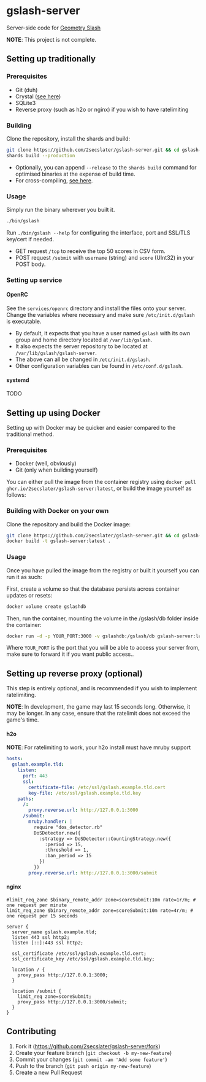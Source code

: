 # gslash-server

Server-side code for [Geometry Slash](https://github.com/peter0x44/geometryslash.git)

**NOTE**: This project is not complete.

## Setting up traditionally

### Prerequisites

* Git (duh)
* Crystal ([see here](https://crystal-lang.org/install/))
* SQLite3
* Reverse proxy (such as h2o or nginx) if you wish to have ratelimiting

### Building

Clone the repository, install the shards and build:

```bash
git clone https://github.com/2secslater/gslash-server.git && cd gslash-server
shards build --production
```

* Optionally, you can append `--release` to the `shards build` command for optimised binaries at the expense of build time.
* For cross-compiling, [see here](https://crystal-lang.org/reference/syntax_and_semantics/cross-compilation.html).

### Usage

Simply run the binary wherever you built it.

```bash
./bin/gslash
```

Run `./bin/gslash --help` for configuring the interface, port and SSL/TLS key/cert if needed.

* GET request `/top` to receive the top 50 scores in CSV form.
* POST request `/submit` with `username` (string) and `score` (UInt32) in your POST body.

### Setting up service

#### OpenRC

See the `services/openrc` directory and install the files onto your server. Change the variables where necessary and make sure `/etc/init.d/gslash` is executable.

* By default, it expects that you have a user named `gslash` with its own group and home directory located at `/var/lib/gslash`.
* It also expects the server repository to be located at `/var/lib/gslash/gslash-server`.
* The above can all be changed in `/etc/init.d/gslash`.
* Other configuration variables can be found in `/etc/conf.d/gslash`.

#### systemd

TODO

## Setting up using Docker

Setting up with Docker may be quicker and easier compared to the traditional method.

### Prerequisites

* Docker (well, obviously)
* Git (only when building yourself) 

You can either pull the image from the container registry using `docker pull ghcr.io/2secslater/gslash-server:latest`, or build the image yourself as follows:

### Building with Docker on your own

Clone the repository and build the Docker image:
```bash
git clone https://github.com/2secslater/gslash-server.git && cd gslash-server
docker build -t gslash-server:latest .
```
### Usage
Once you have pulled the image from the registry or built it yourself you can run it as such:

First, create a volume so that the database persists across container updates or resets:
```bash
docker volume create gslashdb
```

Then, run the container, mounting the volume in the /gslash/db folder inside the container:
```bash
docker run -d -p YOUR_PORT:3000 -v gslashdb:/gslash/db gslash-server:latest
```
Where `YOUR_PORT` is the port that you will be able to access your server from, make sure to forward it if you want public access..


## Setting up reverse proxy (optional)

This step is entirely optional, and is recommended if you wish to implement ratelimiting.

**NOTE**: In development, the game may last 15 seconds long. Otherwise, it may be longer. In any case, ensure that the ratelimit does not exceed the game's time.

#### h2o

**NOTE**: For ratelimiting to work, your h2o install must have mruby support

```yaml
hosts:
  gslash.example.tld:
    listen:
      port: 443
      ssl:
        certificate-file: /etc/ssl/gslash.example.tld.cert
        key-file: /etc/ssl/gslash.example.tld.key
    paths:
      /:
        proxy.reverse.url: http://127.0.0.1:3000
      /submit:
        mruby.handler: |
          require "dos_detector.rb"
          DoSDetector.new({
            :strategy => DoSDetector::CountingStrategy.new({
              :period => 15,
              :threshold => 1,
              :ban_period => 15
            })
          })
        proxy.reverse.url: http://127.0.0.1:3000/submit
```

#### nginx

```nginx
#limit_req_zone $binary_remote_addr zone=scoreSubmit:10m rate=1r/m; # one request per minute
limit_req_zone $binary_remote_addr zone=scoreSubmit:10m rate=4r/m; # one request per 15 seconds

server {
  server_name gslash.example.tld;
  listen 443 ssl http2;
  listen [::]:443 ssl http2;
  
  ssl_certificate /etc/ssl/gslash.example.tld.cert;
  ssl_certificate_key /etc/ssl/gslash.example.tld.key;

  location / {
    proxy_pass http://127.0.0.1:3000;
  }

  location /submit {
    limit_req zone=scoreSubmit;
    proxy_pass http://127.0.0.1:3000/submit;
  }
}
```

## Contributing

1. Fork it (<https://github.com/2secslater/gslash-server/fork>)
2. Create your feature branch (`git checkout -b my-new-feature`)
3. Commit your changes (`git commit -am 'Add some feature'`)
4. Push to the branch (`git push origin my-new-feature`)
5. Create a new Pull Request
